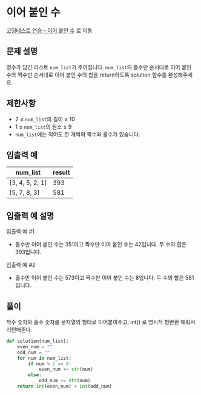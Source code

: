 # 이어 붙인 수

[코딩테스트 연습 - 이어 붙인 수][1] 로 이동

## 문제 설명

정수가 담긴 리스트 `num_list`가 주어집니다. `num_list`의 홀수만 순서대로 이어 붙인 수와 짝수만 순서대로 이어 붙인 수의 합을 return하도록 solution 함수를 완성해주세요.

## 제한사항

- 2 ≤ `num_list`의 길이 ≤ 10
- 1 ≤ `num_list`의 원소 ≤ 9
- `num_list`에는 적어도 한 개씩의 짝수와 홀수가 있습니다.

## 입출력 예

| num_list        | result |
| --------------- | ------ |
| [3, 4, 5, 2, 1] | 393    |
| [5, 7, 8, 3]    | 581    |

## 입출력 예 설명

입출력 예 #1

- 홀수만 이어 붙인 수는 351이고 짝수만 이어 붙인 수는 42입니다. 두 수의 합은 393입니다.

입출력 예 #2

- 홀수만 이어 붙인 수는 573이고 짝수만 이어 붙인 수는 8입니다. 두 수의 합은 581입니다.

## 풀이

짝수 숫자와 홀수 숫자를 문자열의 형태로 이어붙여주고,
int() 로 명시적 형변환 해줘서 리턴해준다.

```python
def solution(num_list):
    even_num = ""
    odd_num = ""
    for num in num_list:
        if num % 2 == 0:
            even_num += str(num)
        else:
            odd_num += str(num)
    return int(even_num) + int(odd_num)
```

[1]: https://school.programmers.co.kr/learn/courses/30/lessons/181928
